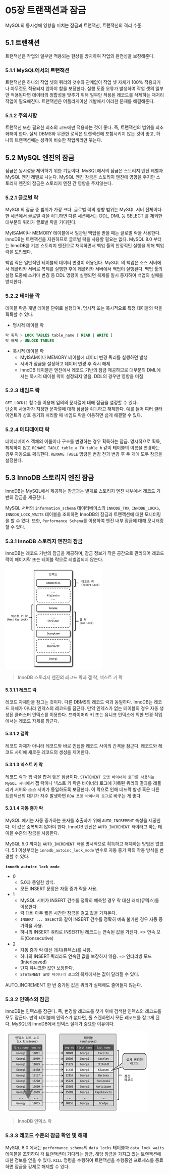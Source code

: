 # 05장 트랜잭션과 잠금
MySQL의 동시성에 영향을 미치는 잠금과 트랜잭션, 트랜잭션의 격리 수준.

## 5.1 트랜잭션
트랜잭션은 작업의 일부만 적용되는 현상을 방지하여 작업의 완전성을 보장해준다.

### 5.1.1 MySQL에서의 트랜잭션
트랜잭션은 하나의 작업 셋의 쿼리의 갯수와 관계없이 작업 셋 자체가 100% 적용되거나 아무것도 적용되지 않아야 함을 보장한다.
실행 도중 오류가 발생하여 작업 셋의 일부만 적용된다면 데이터의 정합성을 맞추기 위해 일부만 적용된 레코드를 삭제하는 재처리 작업이 필요해진다.
트랜잭션은 어플리케이션 개발에서 이러한 문제를 해결해준다.

### 5.1.2 주의사항
트랜잭션 또한 필요한 최소의 코드에만 적용하는 것이 좋다. 즉, 트랜잭션의 범위를 최소화해야 한다.
실제 DBMS와 무관한 로직은 트랜잭션에 포함시키지 않는 것이 좋고, 하나의 트랜잭션에는 성격이 비슷한 작업끼리만 묶는다.

## 5.2 MySQL 엔진의 잠금
잠금은 동시성을 제어하기 위한 기능이다. MySQL에서의 잠금은 스토리지 엔진 레벨과 MySQL 엔진 레벨로 나눈다.
MySQL 엔진 잠금은 스토리지 엔진에 영향을 주지만 스토리지 엔진의 잠금은 스토리지 엔진 간 영향을 주지않는다.

### 5.2.1 글로벌 락
MySQL의 잠금 중 범위가 가장 크다. 글로벌 락의 영향 범위는 MySQL 서버 전체이다.  
한 세션에서 글로벌 락을 획득하면 다른 세션에서는 DDL, DML 등 SELECT 를 제외한 대부분의 쿼리가 글로벌 락을 기다린다.

MyISAM이나 MEMORY 테이블에서 일관된 백업을 받을 때는 글로벌 락을 사용한다.
InnoDB는 트랜잭션을 지원하므로 글로벌 락을 사용할 필요는 없다.
MySQL 8.0 부터는 InnoDB를 기본 스토리지 엔진으로 채택하면서 백업 툴의 안정적인 실행을 위해 백업 락을 도입했다.

백업 락은 일반적인 테이블의 데이터 변경이 허용된다. 
MySQL 의 백업은 소스 서버에서 레플리카 서버로 복제를 실행한 후에 레플리카 서버에서 백업이 실행된다.
백업 툴의 실행 도중에 스키마 변경 등 DDL 명령이 실행되면 복제를 일시 중지하여 백업의 실패를 방지한다.

### 5.2.2 테이블 락
테이블 락은 개별 테이블 단위로 실행되며, 명시적 또는 묵시적으로 특정 테이블의 락을 획득할 수 있다.

- 명시적 테이블 락
```sql
락 획득 > LOCK TABLES table_name [ READ | WRITE ]
락 해제 > UNLOCK TABLES
```

- 묵시적 테이블 락
  - MyISAM이나 MEMORY 테이블에 데이터 변경 쿼리를 실행하면 발생
  - 서버가 잠금을 설정하고 데이터 변경 후 즉시 해제
  - InnoDB 테이블은 엔진에서 레코드 기반의 잠금 제공하므로 대부분의 DML에서는 묵시적 테이블 락이 설정되지 않음. DDL의 경우만 영향을 미침

### 5.2.3 네임드 락
`GET_LOCK()` 함수를 이용해 임의의 문자열에 대해 잠금을 설정할 수 있다.  
단순히 사용자가 지정한 문자열에 대해 잠금을 획득하고 해제한다. 
예를 들어 여러 클라이언트가 상호 동기화 처리할 때 네임드 락을 이용하면 쉽게 해결할 수 있다.

### 5.2.4 메타데이터 락
데이터베이스 객체의 이름이나 구조를 변경하는 경우 획득하는 잠금.
명시적으로 획득, 헤제하지 않고 `RENAME TABLE table_a TO table_b` 같이 테이블의 이름을 변경하는 경우 자동으로 획득한다.
`RENAME TABLE` 명령은 변경 전과 변경 후 두 개에 모두 잠금을 설정한다.

## 5.3 InnoDB 스토리지 엔진 잠금
InnoDB는 MySQL에서 제공하는 잠금과는 별개로 스토리지 엔진 내부에서 레코드 기반의 잠금을 제공한다.

MySQL 서버의 `information_schema` 데이터베이스의 `INNODB_TRX`, `INNODB_LOCKS`, `INNODB_LOCK_WAITS` 테이블을 조회하면 InnoDB의 잠금과 트랜잭션에 대한 모니터링을 할 수 있다.
또한, `Performance Schema`를 이용하여 엔진 내부 잠금에 대해 모니터링할 수 있다.

### 5.3.1 InnoDB 스토리지 엔진의 잠금
InnoDB는 레코드 기반의 잠금을 제공하며, 잠금 정보가 작은 공간으로 관리되어 레코드 락이 페이지락 또는 테이블 락으로 레벨업되지 않는다.

![InnoDB 스토리지 엔진의 레코드 락과 갭 락, 넥스트 키 락](./images/jaeb_5_3_1_innodb_locks.png)
> InnoDB 스토리지 엔진의 레코드 락과 갭 락, 넥스트 키 락

#### 5.3.1.1 레코드 락
레코드 자체만을 잠그는 것이다. 다른 DBMS의 레코드 락과 동일하다. InnoDB는 레코드 자체가 아니라 인덱스의 레코드를 잠근다.
만약 인덱스가 없는 테이블의 경우 자동 생성된 클러스터 인덱스를 이용한다. 
프라이머리 키 또는 유니크 인덱스에 의한 변경 작업에서는 레코드 자체를 잠근다.

#### 5.3.1.2 갭락
레코드 자체가 아니라 레코드와 바로 인접한 레코드 사이의 간격을 잠근다. 
레코드와 레코드 사이에 새로운 레코드의 생성을 제어한다.

#### 5.3.1.3 넥스트 키 락
레코드 락과 갭 락을 합쳐 놓은 잠금이다.
`STATEMENT 포맷 바이너리 로그를 사용하는 MySQL 서버`에서 갭 락이나 넥스트 키 락은 바이너리 로그에 기록된 쿼리의 결과를 레플리카 서버와 소스 서버가 동일하도록 보장한다.
이 락으로 인해 데드락 발생 혹은 다른 트랜잭션의 대기가 자주 발생하면 `ROW 포맷 바이너리 로그`로 바꾸는 게 좋다.

#### 5.3.1.4 자동 증가 락
MySQL 에서는 자동 증가하는 숫자를 추출하기 위해 `AUTO_INCREMENT` 속성을 제공한다. 이 값은 중복되지 않아야 한다. 
InnoDB 엔진은 `AUTO_INCREMENT 락`이라고 하는 테이블 수준의 잠금을 사용한다.

MySQL 5.0 까지는 `AUTO_INCREMENT 락`을 명시적으로 획득하고 해제하는 방법은 없었다. 
5.1 이상부터는 `innodb_autoinc_lock_mode` 변수로 자동 증가 락의 작동 방식을 변경할 수 있다.

__`innodb_autoinc_lock_mode`__
- 0
  - 5.0과 동일한 방식.
  - 모든 INSERT 문장은 자동 증가 락을 사용.
- 1
  - MySQL 서버가 INSERT 건수를 정확히 예측할 경우 락 대신 래치(뮤텍스)를 이용한다.
  - 락 대비 아주 짧은 시간만 잠금을 걸고 값을 가져온다.
  - `INSERT ... SELECT`와 같이 INSERT 건수를 정확히 예측 불가한 경우 자동 증가락을 사용.
  - 하나의 INSERT 쿼리로 INSERT된 레코드는 연속된 값을 가진다. => 연속 모드(Consecutive)
- 2
  - 자동 증가 락 대신 래치(뮤텍스)를 사용.
  - 하나의 INSERT 쿼리라도 연속된 값을 보장하지 않음. => 인터리빙 모드(Interleaved)
  - 단지 유니크한 값만 보장한다.
  - `STATEMENT 포맷 바이너리 로그`의 복제에서는 값이 달라질 수 있다.

AUTO_INCREMENT 한 번 증가된 값은 쿼리가 실패해도 줄어들지 않는다.

### 5.3.2 인덱스와 잠금
InnoDB는 인덱스를 잠근다. 즉, 변경할 레코드를 찾기 위해 검색한 인덱스의 레코드를 모두 잠근다.
만약 테이블에 인덱스가 없다면, 풀 스캔하면서 모든 레코드를 잠그게 된다. MySQL의 InnoDB에서 인덱스 설계가 중요한 이유이다.

![InnoDB 인덱스 락](./images/jaeb_5_3_2_index_lock.png)
> InnoDB 인덱스 락

### 5.3.3 레코드 수준의 잠금 확인 및 해제
MySQL 8.0 에서는 `performance_schema`의 `data_locks` 테이블과 `data_lock_waits` 테이블을 조회하여 
각 트랜잭션이 기다리는 잠금, 해당 잠금을 가지고 있는 트랜잭션에 대한 정보를 얻을 수 있다.
`KILL` 명령을 수행하여 트랜잭션을 수행중인 프로세스를 종료하면 잠금을 강제로 해제할 수 있다.